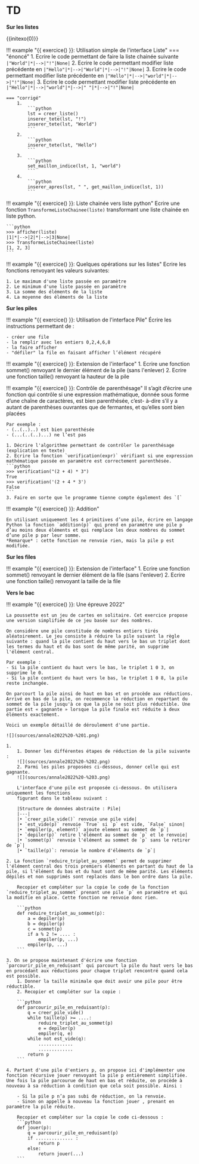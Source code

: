 # TD

**Sur les listes**

{{initexo(0)}}

!!! example "{{ exercice() }}: Utilisation simple de l'interface Liste"
    === "énoncé"
        1. Ecrire le code permettant de faire la liste chainée suivante `|"World"|*|-->|"!"|None|`
        2. Ecrire le code permettant modifier liste précédente en `|"Hello"|*|-->|"World"|*|-->|"!"|None|`
        3. Ecrire le code permettant modifier liste précédente en `|"Hello"|*|-->|"world"|*|-->|"!"|None|`
        3. Ecrire le code permettant modifier liste précédente en `|"Hello"|*|-->|"world"|*|-->|" "|*|-->|"!"|None|`

    === "corrigé"
        1. 
            ```python
            lst = creer_liste()
            inserer_tete(lst, "!")
            inserer_tete(lst, "World")
            ```
        2. 
            ```python
            inserer_tete(lst, "Hello")
            ```
        3. 
            ```python
            set_maillon_indice(lst, 1, "world")
            ```
        4. 
            ```python
            inserer_apres(lst, " ", get_maillon_indice(lst, 1))
            ```

!!! example "{{ exercice() }}:  Liste chainée vers liste python"
    Ecrire une fonction `TransformeListeChainee(liste)` transformant une liste chainée en liste python.

    ```python
    >>> afficher(liste)
    |1|*|-->|2|*|-->|3|None|
    >>> TransformeListeChainee(liste)
    [1, 2, 3]
    ```

!!! example "{{ exercice() }}:  Quelques opérations sur les listes"
    Ecrire les fonctions renvoyant les valeurs suivantes:

    1. Le maximum d'une liste passée en paramètre
    2. Le minimum d'une liste passée en paramètre
    3. La somme des éléments de la liste
    4. La moyenne des éléments de la liste

**Sur les piles**

!!! example "{{ exercice() }}:  Utilisation de l'interface Pile"
    Écrire les instructions permettant de :

    - créer une file
    - la remplir avec les entiers 0,2,4,6,8
    - la faire afficher
    - "défiler" la file en faisant afficher l’élément récupéré

!!! example "{{ exercice() }}:  Extension de l'interface"
    1. Ecrire une fonction sommet() renvoyant le dernier élément de la pile (sans l'enlever)
    2. Ecrire une fonction taille() renvoyant la hauteur de la pile

!!! example "{{ exercice() }}:  Contrôle de parenthésage"
    Il s’agit d’écrire une fonction qui contrôle si une expression mathématique, donnée sous forme d’une chaîne de caractères, est bien parenthésée, c’est- à-dire s’il y a autant de parenthèses ouvrantes que de fermantes, et qu’elles sont bien placées

    Par exemple :
    - (..(..)..) est bien parenthésée
    - (...(..(..)...) ne l’est pas

    1. Décrire l'algorithme permettant de contrôler le parenthésage (explication en texte)
    2. Ecrire la fonction `verification(expr)` vérifiant si une expression mathématique passée en paramètre est correctement parenthésée.
    ```python
    >>> verification("(2 + 4) * 3")
    True
    >>> verification('(2 + 4 * 3')
    False
    ```
    3. Faire en sorte que le programme tienne compte également des `[`

!!! example "{{ exercice() }}:  Addition"

    En utilisant uniquement les 4 primitives d’une pile, écrire en langage Python la fonction `addition(p)` qui prend en paramètre une pile p d’au moins deux éléments et qui remplace les deux nombres du sommet d’une pile p par leur somme.
    *Remarque* : cette fonction ne renvoie rien, mais la pile p est modifiée.

**Sur les files**

!!! example "{{ exercice() }}:  Extension de l'interface"
    1. Ecrire une fonction sommet() renvoyant le dernier élément de la file (sans l'enlever)
    2. Ecrire une fonction taille() renvoyant la taille de la file

**Vers le bac**

!!! example "{{ exercice() }}:  Une épreuve 2022"

    La poussette est un jeu de cartes en solitaire. Cet exercice propose une version simplifiée de ce jeu basée sur des nombres.

    On considère une pile constituée de nombres entiers tirés aléatoirement. Le jeu consiste à réduire la pile suivant la règle suivante : quand la pile contient du haut vers le bas un triplet dont les termes du haut et du bas sont de même parité, on supprime l'élément central.

    Par exemple :
    - Si la pile contient du haut vers le bas, le triplet 1 0 3, on supprime le 0.
    - Si la pile contient du haut vers le bas, le triplet 1 0 8, la pile reste inchangée.

    On parcourt la pile ainsi de haut en bas et on procède aux réductions. Arrivé en bas de la pile, on recommence la réduction en repartant du sommet de la pile jusqu'à ce que la pile ne soit plus réductible. Une partie est « gagnante » lorsque la pile finale est réduite à deux éléments exactement.

    Voici un exemple détaillé de déroulement d'une partie. 

    ![](sources/annale2022%20-%201.png)

    1. 
        1. Donner les différentes étapes de réduction de la pile suivante :
        ![](sources/annale2022%20-%202.png)
        2. Parmi les piles proposées ci-dessous, donner celle qui est gagnante. 
        ![](sources/annale2022%20-%203.png)

        L'interface d'une pile est proposée ci-dessous. On utilisera uniquement les fonctions
        figurant dans le tableau suivant : 

        |Structure de données abstraite : Pile|
        |---|
        |• `creer_pile_vide()` renvoie une pile vide|
        |• `est_vide(p)` renvoie `True` si `p` est vide, `False` sinon|
        |• `empiler(p, element)` ajoute element au sommet de `p`|
        |• `depiler(p)` retire l'élément au sommet de `p` et le renvoie|
        |• `sommet(p)` renvoie l'élément au sommet de `p` sans le retirer de `p`|
        |• `taille(p)`: renvoie le nombre d'éléments de `p`|

    2. La fonction `reduire_triplet_au_sommet` permet de supprimer l'élément central des trois premiers éléments en partant du haut de la pile, si l'élément du bas et du haut sont de même parité. Les éléments dépilés et non supprimés sont replacés dans le bon ordre dans la pile.

        Recopier et compléter sur la copie le code de la fonction `reduire_triplet_au_sommet` prenant une pile `p` en paramètre et qui la modifie en place. Cette fonction ne renvoie donc rien.

        ```python
        def reduire_triplet_au_sommet(p):
            a = depiler(p)
            b = depiler(p)
            c = sommet(p)
            if a % 2 != .... :
                empiler(p, ...)
            empiler(p, ...) 
        ```

    3. On se propose maintenant d'écrire une fonction `parcourir_pile_en_reduisant` qui parcourt la pile du haut vers le bas en procédant aux réductions pour chaque triplet rencontré quand cela est possible.
        1. Donner la taille minimale que doit avoir une pile pour être réductible.
        2. Recopier et compléter sur la copie :

        ```python
        def parcourir_pile_en_reduisant(p):
            q = creer_pile_vide()
            while taille(p) >= ....:
                reduire_triplet_au_sommet(p)
                e = depiler(p)
                empiler(q, e)
            while not est_vide(q):
                .............
                .............
            return p 
        ```

    4. Partant d'une pile d'entiers p, on propose ici d'implémenter une fonction récursive jouer renvoyant la pile p entièrement simplifiée. Une fois la pile parcourue de haut en bas et réduite, on procède à nouveau à sa réduction à condition que cela soit possible. Ainsi :

        - Si la pile p n’a pas subi de réduction, on la renvoie.
        - Sinon on appelle à nouveau la fonction jouer , prenant en paramètre la pile réduite.

        Recopier et compléter sur la copie le code ci-dessous : 
        ```python
        def jouer(p):
            q = parcourir_pile_en_reduisant(p)
            if .............. :
                return p
            else:
                return jouer(...) 
        ```
